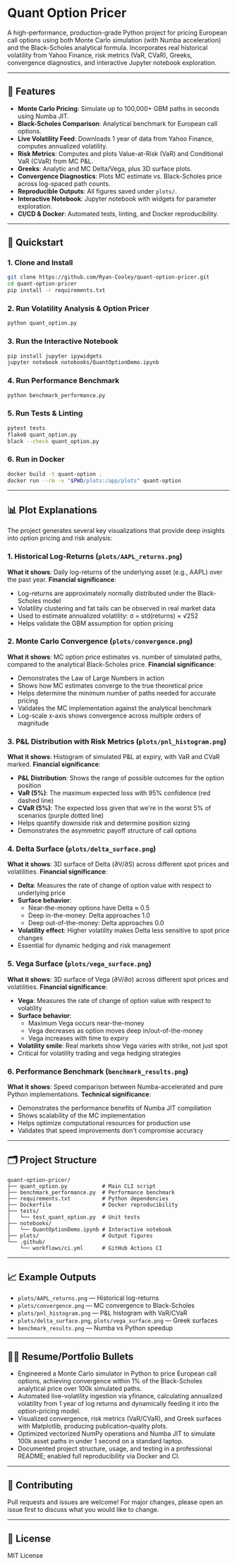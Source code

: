 # Quant Option Pricer

A high-performance, production-grade Python project for pricing European call options using both Monte Carlo simulation (with Numba acceleration) and the Black-Scholes analytical formula. Incorporates real historical volatility from Yahoo Finance, risk metrics (VaR, CVaR), Greeks, convergence diagnostics, and interactive Jupyter notebook exploration.

---

## 🚀 Features

- **Monte Carlo Pricing**: Simulate up to 100,000+ GBM paths in seconds using Numba JIT.
- **Black-Scholes Comparison**: Analytical benchmark for European call options.
- **Live Volatility Feed**: Downloads 1 year of data from Yahoo Finance, computes annualized volatility.
- **Risk Metrics**: Computes and plots Value-at-Risk (VaR) and Conditional VaR (CVaR) from MC P&L.
- **Greeks**: Analytic and MC Delta/Vega, plus 3D surface plots.
- **Convergence Diagnostics**: Plots MC estimate vs. Black-Scholes price across log-spaced path counts.
- **Reproducible Outputs**: All figures saved under `plots/`.
- **Interactive Notebook**: Jupyter notebook with widgets for parameter exploration.
- **CI/CD & Docker**: Automated tests, linting, and Docker reproducibility.

---

## 🏁 Quickstart

### 1. Clone and Install
```bash
git clone https://github.com/Ryan-Cooley/quant-option-pricer.git
cd quant-option-pricer
pip install -r requirements.txt
```

### 2. Run Volatility Analysis & Option Pricer
```bash
python quant_option.py
```

### 3. Run the Interactive Notebook
```bash
pip install jupyter ipywidgets
jupyter notebook notebooks/QuantOptionDemo.ipynb
```

### 4. Run Performance Benchmark
```bash
python benchmark_performance.py
```

### 5. Run Tests & Linting
```bash
pytest tests
flake8 quant_option.py
black --check quant_option.py
```

### 6. Run in Docker
```bash
docker build -t quant-option .
docker run --rm -v "$PWD/plots:/app/plots" quant-option
```

---

## 📊 Plot Explanations

The project generates several key visualizations that provide deep insights into option pricing and risk analysis:

### 1. **Historical Log-Returns** (`plots/AAPL_returns.png`)
**What it shows**: Daily log-returns of the underlying asset (e.g., AAPL) over the past year.
**Financial significance**: 
- Log-returns are approximately normally distributed under the Black-Scholes model
- Volatility clustering and fat tails can be observed in real market data
- Used to estimate annualized volatility: σ = std(returns) × √252
- Helps validate the GBM assumption for option pricing

### 2. **Monte Carlo Convergence** (`plots/convergence.png`)
**What it shows**: MC option price estimates vs. number of simulated paths, compared to the analytical Black-Scholes price.
**Financial significance**:
- Demonstrates the Law of Large Numbers in action
- Shows how MC estimates converge to the true theoretical price
- Helps determine the minimum number of paths needed for accurate pricing
- Validates the MC implementation against the analytical benchmark
- Log-scale x-axis shows convergence across multiple orders of magnitude

### 3. **P&L Distribution with Risk Metrics** (`plots/pnl_histogram.png`)
**What it shows**: Histogram of simulated P&L at expiry, with VaR and CVaR marked.
**Financial significance**:
- **P&L Distribution**: Shows the range of possible outcomes for the option position
- **VaR (5%)**: The maximum expected loss with 95% confidence (red dashed line)
- **CVaR (5%)**: The expected loss given that we're in the worst 5% of scenarios (purple dotted line)
- Helps quantify downside risk and determine position sizing
- Demonstrates the asymmetric payoff structure of call options

### 4. **Delta Surface** (`plots/delta_surface.png`)
**What it shows**: 3D surface of Delta (∂V/∂S) across different spot prices and volatilities.
**Financial significance**:
- **Delta**: Measures the rate of change of option value with respect to underlying price
- **Surface behavior**: 
  - Near-the-money options have Delta ≈ 0.5
  - Deep in-the-money: Delta approaches 1.0
  - Deep out-of-the-money: Delta approaches 0.0
- **Volatility effect**: Higher volatility makes Delta less sensitive to spot price changes
- Essential for dynamic hedging and risk management

### 5. **Vega Surface** (`plots/vega_surface.png`)
**What it shows**: 3D surface of Vega (∂V/∂σ) across different spot prices and volatilities.
**Financial significance**:
- **Vega**: Measures the rate of change of option value with respect to volatility
- **Surface behavior**:
  - Maximum Vega occurs near-the-money
  - Vega decreases as option moves deep in/out-of-the-money
  - Vega increases with time to expiry
- **Volatility smile**: Real markets show Vega varies with strike, not just spot
- Critical for volatility trading and vega hedging strategies

### 6. **Performance Benchmark** (`benchmark_results.png`)
**What it shows**: Speed comparison between Numba-accelerated and pure Python implementations.
**Technical significance**:
- Demonstrates the performance benefits of Numba JIT compilation
- Shows scalability of the MC implementation
- Helps optimize computational resources for production use
- Validates that speed improvements don't compromise accuracy

---

## 🗂️ Project Structure

```
quant-option-pricer/
├── quant_option.py           # Main CLI script
├── benchmark_performance.py  # Performance benchmark
├── requirements.txt          # Python dependencies
├── Dockerfile                # Docker reproducibility
├── tests/
│   └── test_quant_option.py  # Unit tests
├── notebooks/
│   └── QuantOptionDemo.ipynb # Interactive notebook
├── plots/                    # Output figures
└── .github/
    └── workflows/ci.yml      # GitHub Actions CI
```

---

## 📈 Example Outputs
- `plots/AAPL_returns.png` — Historical log-returns
- `plots/convergence.png` — MC convergence to Black-Scholes
- `plots/pnl_histogram.png` — P&L histogram with VaR/CVaR
- `plots/delta_surface.png`, `plots/vega_surface.png` — Greek surfaces
- `benchmark_results.png` — Numba vs Python speedup

---

## 🧑‍💻 Resume/Portfolio Bullets
- Engineered a Monte Carlo simulator in Python to price European call options, achieving convergence within 1% of the Black-Scholes analytical price over 100k simulated paths.
- Automated live-volatility ingestion via yfinance, calculating annualized volatility from 1 year of log returns and dynamically feeding it into the option-pricing model.
- Visualized convergence, risk metrics (VaR/CVaR), and Greek surfaces with Matplotlib, producing publication-quality plots.
- Optimized vectorized NumPy operations and Numba JIT to simulate 100k asset paths in under 1 second on a standard laptop.
- Documented project structure, usage, and testing in a professional README; enabled full reproducibility via Docker and CI.

---

## 🤝 Contributing
Pull requests and issues are welcome! For major changes, please open an issue first to discuss what you would like to change.

---

## 📄 License
MIT License
